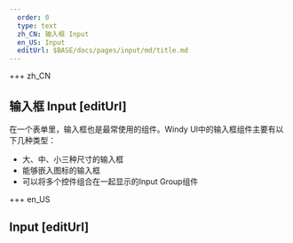 ```yaml
---   
  order: 0
  type: text
  zh_CN: 输入框 Input 
  en_US: Input
  editUrl: $BASE/docs/pages/input/md/title.md
---      
```


+++  zh_CN
## 输入框 Input   [editUrl]   
在一个表单里，输入框也是最常使用的组件。Windy UI中的输入框组件主要有以下几种类型：

- 大、中、小三种尺寸的输入框
- 能够嵌入图标的输入框
- 可以将多个控件组合在一起显示的Input Group组件

+++ en_US
## Input [editUrl]     

